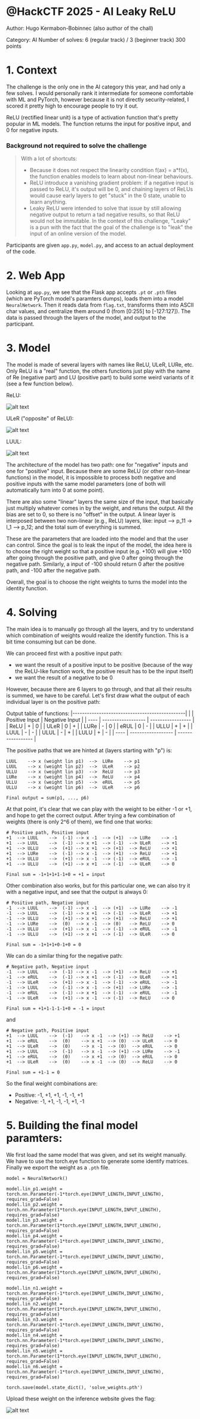 # @HackCTF 2025 - AI Leaky ReLU

Author: Hugo Kermabon-Bobinnec (also author of the chall)

Category: AI
Number of solves: 6 (regular track) / 3 (beginner track)
300 points

# 1. Context
The challenge is the only one in the AI category this year, and had only a few solves.
I would personally rank it intermediate for someone comfortable with ML and PyTorch, however because it is not directly security-related, I scored it pretty high to encourage people to try it out.

ReLU (rectified linear unit) is a type of activation function that's pretty popular in ML models. The function returns the input for positive input, and 0 for negative inputs.

### Background not required to solve the challenge
> With a lot of shortcuts:
>   - Because it does not respect the linearity condition f(ax) = a*f(x), the function enables models to learn about non-linear behaviours.
>   - ReLU introduce a vanishing gradient problem: if a negative input is passed to ReLU, it's output will be 0, and chaining layers of ReLUs would cause early layers to get "stuck" in the 0 state, unable to learn anything.
>   - Leaky ReLU were intended to solve that issue by still allowing negative output to return a tad negative results, so that ReLU would not be immutable.
> In the context of this challenge, "Leaky" is a pun with the fact that the goal of the challenge is to "leak" the input of an online version of the model.

Participants are given `app.py`, `model.py`, and access to an actual deployment of the code.

# 2. Web App
Looking at `app.py`, we see that the Flask app accepts `.pt` or `.pth` files (which are PyTorch model's paramters dumps), loads them into a model `NeuralNetwork`.
Then it reads data from `flag.txt`, transforms them into ASCII char values, and centralize them around 0 (from [0:255] to [-127:127]).
The data is passed through the layers of the model, and output to the participant.


# 3. Model
The model is made of several layers with names like ReLU, ULeR, LURe, etc.
Only ReLU is a "real" function, the others functions just play with the name of Re (negative part) and LU (positive part) to build some weird variants of it (see a few function below).


ReLU:

![alt text](pics/relu.png)

ULeR ("opposite" of ReLU):

![alt text](pics/uler.png)

LUUL:

![alt text](pics/luul.png)


The architecture of the model has two path: one for "negative" inputs and one for "positive" input. Because there are some ReLU (or other non-linear functions) in the model, it is impossible to process both negative and positive inputs with the same model parameters (one of both will automatically turn into 0 at some point).

There are also some "linear" layers the same size of the input, that basically just multiply whatever comes in by the weight, and retuns the output. All the bias are set to 0, so there is no "offset" in the output.
A linear layer is interposed between two non-linear (e.g., ReLU) layers, like: input --> p_11 -> l_1 --> p_12; and the total sum of everything is summed.


These are the parameters that are loaded into the model and that the user can control. Since the goal is to leak the input of the model, the idea here is to choose the right weight so that a positive input (e.g. +100) will give +100 after going through the positive path, and give 0 after going through the negative path. Similarly, a input of -100 should return 0 after the positive path, and -100 after the negative path.

Overall, the goal is to choose the right weights to turns the model into the identity function.



# 4. Solving
The main idea is to manually go through all the layers, and try to understand which combination of weights would realize the identify function. This is a bit time consuming but can be done.

We can proceed first with a positive input path:
- we want the result of a positive input to be positive (because of the way the ReLU-like function work, the positive result has to be the input itself)
- we want the result of a negative to be 0 

However, because there are 6 layers to go through, and that all their results is summed, we have to be careful.
Let's first draw what the output of each individual layer is on the positive path:


Output table of functions:
|-----------------------------------------------|
|      |    Positive Input  |   Negative Input  |
| ---- | ------------------ | ----------------- |
| ReLU |    +               |   0               |
| ULeR |    0               |   +               |
| LURe |    -               |   0               |
| eRUL |    0               |   -               |
| ULLU |    +               |   +               |
| LUUL |    -               |   -               |
| ULUL |    -               |   +               |
| LULU |    +               |   -               |
| ---- | ------------------ | ----------------- |


The positive paths that we are hinted at (layers starting with "p") is:
```
LUUL    --> x (weight lin p1)  -->  LURe    --> p1
LUUL    --> x (weight lin p2)  -->	ULeR    --> p2
ULLU    --> x (weight lin p3)  -->	ReLU    --> p3
LURe    --> x (weight lin p4)  -->	ReLU    --> p4
ULLU    --> x (weight lin p5)  -->	eRUL    --> p5
ULLU    --> x (weight lin p6)  -->	ULeR    --> p6

Final output = sum(p1, ..., p6)
```

At that point, it's clear that we can play with the weight to be either -1 or +1, and hope to get the correct output. After trying a few combination of weights (there is only 2^6 of them), we find one that works:
```
# Positive path, Positive input
+1  --> LUUL    -->  (-1) --> x -1  --> (+1)  --> LURe    --> -1
+1  --> LUUL    -->  (-1) --> x +1  --> (-1)  --> ULeR    --> +1
+1  --> ULLU    -->  (+1) --> x +1  --> (+1)  --> ReLU    --> +1
+1  --> LURe    -->  (-1) --> x -1  --> (+1)  --> ReLU    --> +1
+1  --> ULLU    -->  (+1) --> x -1  --> (-1)  --> eRUL    --> -1
+1  --> ULLU    -->  (+1) --> x +1  --> (-1)  --> ULeR    --> 0

Final sum = -1+1+1+1-1+0 = +1 = input
```

Other combination also works, but for this particular one, we can also try it with a negative input, and see that the output is always 0:
```
# Positive path, Negative input
-1  --> LUUL    -->  (-1) --> x -1  --> (+1)  --> LURe    --> -1
-1  --> LUUL    -->  (-1) --> x +1  --> (-1)  --> ULeR    --> +1
-1  --> ULLU    -->  (+1) --> x +1  --> (+1)  --> ReLU    --> +1
-1  --> LURe    -->  (0)  --> x -1  --> (0)   --> ReLU    --> 0
-1  --> ULLU    -->  (+1) --> x -1  --> (-1)  --> eRUL    --> -1
-1  --> ULLU    -->  (+1) --> x +1  --> (-1)  --> ULeR    --> 0

Final sum = -1+1+1+0-1+0 = 0
```


We can do a similar thing for the negative path:
```
# Negative path, Negative input
-1  --> LUUL    -->  (-1) --> x -1  --> (+1)  --> ReLU    --> +1
-1  --> eRUL    -->  (-1) --> x +1  --> (-1)  --> ULeR    --> +1
-1  --> ULeR    -->  (+1) --> x -1  --> (-1)  --> eRUL    --> -1
-1  --> LUUL    -->  (-1) --> x -1  --> (+1)  --> LURe    --> -1
-1  --> eRUL    -->  (-1) --> x +1  --> (-1)  --> eRUL    --> -1
-1  --> ULeR    -->  (+1) --> x -1  --> (-1)  --> ReLU    --> 0

Final sum = +1+1-1-1-1+0 = -1 = input
```

and
```
# Negative path, Positive input
+1  --> LUUL    -->  (-1)   --> x -1  --> (+1) --> ReLU    --> +1
+1  --> eRUL    -->  (0)    --> x +1  --> (0)  --> ULeR    --> 0
+1  --> ULeR    -->  (0)    --> x -1  --> (0)  --> eRUL    --> 0
+1  --> LUUL    -->  (-1)   --> x -1  --> (+1) --> LURe    --> -1
+1  --> eRUL    -->  (0)    --> x +1  --> (0)  --> eRUL    --> 0
+1  --> ULeR    -->  (0)    --> x -1  --> (0)  --> ReLU    --> 0

Final sum = +1-1 = 0
```


So the final weight combinations are:
- Positive: -1, +1, +1, -1, -1, +1
- Negative: -1, +1, -1, -1, +1, -1

# 5. Building the final model paramters:
We first load the same model that was given, and set its weight manually. We have to use the torch.eye function to generate some identify matrices.
Finally we export the weight as a `.pth` file.

```
model = NeuralNetwork()

model.lin_p1.weight = torch.nn.Parameter(-1*torch.eye(INPUT_LENGTH,INPUT_LENGTH), requires_grad=False)
model.lin_p2.weight = torch.nn.Parameter(1*torch.eye(INPUT_LENGTH,INPUT_LENGTH), requires_grad=False)
model.lin_p3.weight = torch.nn.Parameter(1*torch.eye(INPUT_LENGTH,INPUT_LENGTH), requires_grad=False)
model.lin_p4.weight = torch.nn.Parameter(-1*torch.eye(INPUT_LENGTH,INPUT_LENGTH), requires_grad=False)
model.lin_p5.weight = torch.nn.Parameter(-1*torch.eye(INPUT_LENGTH,INPUT_LENGTH), requires_grad=False)
model.lin_p6.weight = torch.nn.Parameter(1*torch.eye(INPUT_LENGTH,INPUT_LENGTH), requires_grad=False)

model.lin_n1.weight = torch.nn.Parameter(-1*torch.eye(INPUT_LENGTH,INPUT_LENGTH), requires_grad=False)
model.lin_n2.weight = torch.nn.Parameter(1*torch.eye(INPUT_LENGTH,INPUT_LENGTH), requires_grad=False)
model.lin_n3.weight = torch.nn.Parameter(-1*torch.eye(INPUT_LENGTH,INPUT_LENGTH), requires_grad=False)
model.lin_n4.weight = torch.nn.Parameter(-1*torch.eye(INPUT_LENGTH,INPUT_LENGTH), requires_grad=False)
model.lin_n5.weight = torch.nn.Parameter(1*torch.eye(INPUT_LENGTH,INPUT_LENGTH), requires_grad=False)
model.lin_n6.weight = torch.nn.Parameter(-1*torch.eye(INPUT_LENGTH,INPUT_LENGTH), requires_grad=False)

torch.save(model.state_dict(), 'solve_weights.pth')
```


Upload these weight on the inference website gives the flag:

![alt text](pics/flag.png)